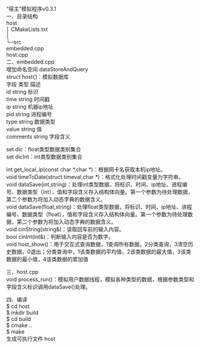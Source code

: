 “宿主”模拟程序v0.3.1  
一、目录结构  
host  
    │  CMakeLists.txt  
    │  
    └─src  
            embedded.cpp  
            host.cpp  
二、embedded.cpp  
增加命名空间 dataStoreAndQuery  
struct host{}：模拟数据库  
字段	类型	描述  
id	string	标识  
time	string	时间戳  
ip	string	机器ip地址  
pid	string	进程编号  
type	string	数据类型  
value	string	值    
comments	string	字段含义 
  
set<string> dic：float类型数据类别集合  
set<string> dicInt：int类型数据类别集合  

  
int get_local_ip(const char *,char *)：根据网卡名获取本机ip地址。  
void timeToDate(struct timeval,char *)：格式化处理时间戳变量为字符串。  
void dataSave(int,string)：处理int类型数据，将标识、时间、ip地址、进程编号、数据类型（int），值和字段含义存入结构体向量。第一个参数为待处理数据，第二个参数为将加入动态字典的数据含义。  
void dataSave(float,string)：处理float类型数据，将标识、时间、ip地址、进程编号、数据类型（float），值和字段含义存入结构体向量。第一个参数为待处理数据，第二个参数为将加入动态字典的数据含义。  
void cinString(string&)：读取回车前的输入内容。  
bool cinInt(int&)：判断输入内容是否为数字。  
void host_show()：用于交互式查询数据，1查询所有数据，2分类查询，3清空历史数据，0退出；分类查询中，1该类数据的平均值，2该类数据的最大值，3该类数据的最小值，4该类数据的累加值  
  
三、host.cpp  
void process_run()：模拟用户数据线程，模拟各种类型的数据，根据参数类型和字段含义标识调用dataSave()处理。  
  
四、编译  
$ cd host  
$ mkdir build  
$ cd build  
$ cmake ..  
$ make  
生成可执行文件 host
